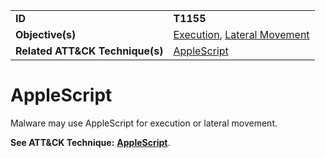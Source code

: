 |||
|---------|------------------------|
|**ID**|**T1155**|
|**Objective(s)**|[Execution](https://github.com/MAECProject/malware-behaviors/tree/master/execution), [Lateral Movement](https://github.com/MAECProject/malware-behaviors/tree/master/lateral-movement)|
|**Related ATT&CK Technique(s)**|[AppleScript](https://attack.mitre.org/techniques/T1155)|

AppleScript
===========
Malware may use AppleScript for execution or lateral movement.

**See ATT&CK Technique:** [**AppleScript**](https://attack.mitre.org/techniques/T1155).